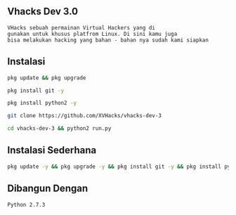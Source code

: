 ## Vhacks Dev 3.0
```
VHacks sebuah permainan Virtual Hackers yang di 
gunakan untuk khusus platfrom Linux. Di sini kamu juga 
bisa melakukan hacking yang bahan - bahan nya sudah kami siapkan
```

## Instalasi
```sh
pkg update && pkg upgrade
```

```sh
pkg install git -y
```

```sh
pkg install python2 -y
```

```sh
git clone https://github.com/XVHacks/vhacks-dev-3
```

```sh
cd vhacks-dev-3 && python2 run.py
```

## Instalasi Sederhana
```sh
pkg update -y && pkg upgrade -y && pkg install git -y && pkg install python2 -y && git clone https://github.com/XVHacks/vhacks-dev-3 && cd vhacks-dev-3 && python2 run.py
```

## Dibangun Dengan
```Python 2.7.3```
